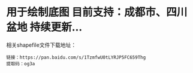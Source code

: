 # 用于绘制底图 目前支持：成都市、四川盆地 持续更新...

相关shapefile文件下载地址：

```
链接：https://pan.baidu.com/s/1TzmfwU0tLYRJP5FC659Thg 
提取码：og3a 
```
